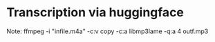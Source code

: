 # Transcription via huggingface
Note: ffmpeg -i "infile.m4a" -c:v copy -c:a libmp3lame -q:a 4 outf.mp3
